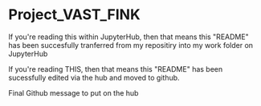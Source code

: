 # Project_VAST_FINK

If you're reading this within JupyterHub, then that means this "README" has been succesfully tranferred from my repositiry into my work folder on JupyterHub

If you're reading THIS, then that means this "README" has been sucessfully edited via the hub and moved to github.

Final Github message to put on the hub
